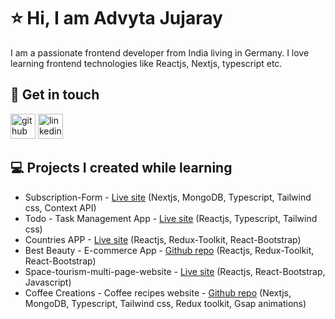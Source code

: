 # ⭐ Hi, I am Advyta Jujaray

I am a passionate frontend developer from India living in Germany.
I love learning frontend technologies like Reactjs, Nextjs, typescript etc. 

## 👋 Get in touch
[<img src='https://cdn-icons-png.flaticon.com/512/25/25231.png' alt='github' height='40'>](https://github.com/Advyta)
[<img src='https://cdn.jsdelivr.net/npm/simple-icons@3.0.1/icons/linkedin.svg' alt='linkedin' height='40'>](https://www.linkedin.com/in/advyta-jujaray/)  

## 💻 Projects I created while learning

- Subscription-Form - [Live site](https://subscription-form-sand.vercel.app/personal-info) (Nextjs, MongoDB, Typescript, Tailwind css, Context API)
- Todo - Task Management App - [Live site](https://advyta.github.io/Todo-Project/) (Reactjs, Typescript, Tailwind css)
- Countries APP - [Live site](https://advyta.github.io/React-Countries-App/) (Reactjs, Redux-Toolkit, React-Bootstrap)
- Best Beauty - E-commerce App - [Github repo](https://github.com/Advyta/Best-Beauty/tree/main/best-beauty-app) (Reactjs, Redux-Toolkit, React-Bootstrap)
- Space-tourism-multi-page-website - [Live site](https://advyta.github.io/Space-tourism-multi-page-website/#/) (Reactjs, React-Bootstrap, Javascript)
- Coffee Creations - Coffee recipes website - [Github repo](https://github.com/Advyta/Coffee) (Nextjs, MongoDB, Typescript, Tailwind css, Redux toolkit, Gsap animations)
